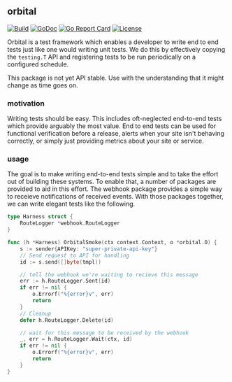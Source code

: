 orbital
-------

[![Build](https://circleci.com/gh/segmentio/orbital.svg?style=shield&circle-token=d06625b898a4090cd613386530e9296a286b6c2b)](https://circleci.com/gh/segmentio/orbital)
[![GoDoc](https://godoc.org/github.com/segmentio/orbital?status.svg)](https://godoc.org/github.com/segmentio/orbital)
[![Go Report Card](https://goreportcard.com/badge/github.com/segmentio/orbital#)](https://goreportcard.com/report/github.com/segmentio/orbital)
[![License](https://img.shields.io/badge/license-MIT-5B74AD.svg)](https://github.com/segmentio/orbital/blob/master/LICENSE)

Orbital is a test framework which enables a developer to write end to end tests
just like one would writing unit tests.  We do this by effectively copying the
`testing.T` API and registering tests to be run periodically on a configured
schedule.

This package is not yet API stable.  Use with the understanding that it might
change as time goes on.

### motivation

Writing tests should be easy.  This includes oft-neglected end-to-end tests
which provide arguably the most value.  End to end tests can be used for
functional verification before a release, alerts when your site isn't behaving
correctly, or simply just providing metrics about your site or service.

### usage

The goal is to make writing end-to-end tests simple and to take the effort out
of building these systems.  To enable that, a number of packages are provided
to aid in this effort.  The webhook package provides a simple way to receieve
notifications of received events.  With those packages together, we can write
elegant tests like the following.


```go
type Harness struct {
	RouteLogger *webhook.RouteLogger
}

func (h *Harness) OrbitalSmoke(ctx context.Context, o *orbital.O) {
	s := sender{APIKey: "super-private-api-key"}
	// Send request to API for handling
	id := s.send([]byte(tmpl))

	// tell the webhook we're waiting to recieve this message
	err := h.RouteLogger.Sent(id)
	if err != nil {
		o.Errorf("%{error}v", err)
		return
	}
	// Cleanup
	defer h.RouteLogger.Delete(id)

	// wait for this message to be received by the webhook
	_, err = h.RouteLogger.Wait(ctx, id)
	if err != nil {
		o.Errorf("%{error}v", err)
		return
	}
}
```
